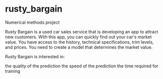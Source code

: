 # rusty_bargain
Numerical methods project

Rusty Bargain is a used car sales service that is developing an app to attract new customers. With this app, you can quickly find out your car's market value. You have access to the history, technical specifications, trim levels, and prices. You need to create a model that determines the market value.

Rusty Bargain is interested in:

the quality of the prediction
the speed of the prediction
the time required for training
